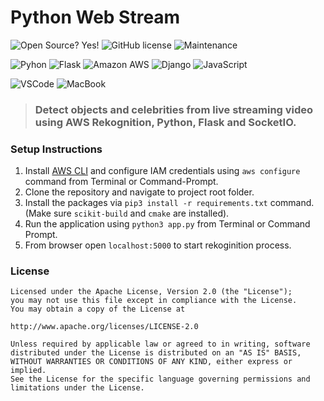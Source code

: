 # Python Web Stream

![Open Source? Yes!](https://badgen.net/badge/Open%20Source%20%3F/Yes%21/blue?icon=github) ![GitHub license](https://badgen.net/pub/license/pubx) ![Maintenance](https://img.shields.io/badge/Maintained%3F-yes-green.svg)

![Pyhon](https://img.shields.io/badge/Python-3776AB?style=flat&logo=python&logoColor=white) ![Flask](https://img.shields.io/badge/Flask-000000?style=flat&logo=flask&logoColor=white) ![Amazon AWS](https://img.shields.io/badge/Amazon_AWS-232F3E?style=flat&logo=amazon-aws&logoColor=white) ![Django](https://img.shields.io/badge/Django-092E20?style=flat&logo=django&logoColor=white) ![JavaScript](https://img.shields.io/badge/JavaScript-F7DF1E?style=flat&logo=javascript&logoColor=black)

![VSCode](https://img.shields.io/badge/Made%20for-VSCode-1f425f.svg) ![MacBook](https://img.shields.io/badge/Apple-MacBook_Pro_2018-999999?style=flat&logo=apple&logoColor=white)


> ### Detect objects and celebrities from live streaming video using AWS Rekognition, Python, Flask and SocketIO.



### Setup Instructions

1. Install [AWS CLI](https://aws.amazon.com/cli/) and configure IAM credentials using `aws configure` command from Terminal or Command-Prompt.
2. Clone the repository and navigate to project root folder.
3. Install the packages via `pip3 install -r requirements.txt` command. (Make sure `scikit-build` and `cmake` are installed).
4. Run the application using `python3 app.py` from Terminal or Command Prompt.
5. From browser open `localhost:5000` to start rekoginition process.

### License

```
Licensed under the Apache License, Version 2.0 (the "License");
you may not use this file except in compliance with the License.
You may obtain a copy of the License at

http://www.apache.org/licenses/LICENSE-2.0

Unless required by applicable law or agreed to in writing, software
distributed under the License is distributed on an "AS IS" BASIS,
WITHOUT WARRANTIES OR CONDITIONS OF ANY KIND, either express or implied.
See the License for the specific language governing permissions and
limitations under the License.
```
